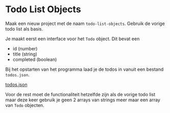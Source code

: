 # Todo List Objects

Maak een nieuw project met de naam `todo-list-objects`. Gebruik de vorige todo list als basis.

Je maakt eerst een interface voor het `Todo` object. Dit bevat een

* id (number)
* title (string)
* completed (boolean)

Bij het opstarten van het programma laad je de todos in vanuit een bestand `todos.json`.

[todos.json](../../../exercises/node-typescript/todo-list-objects/todos.json)

Voor de rest moet de functionaliteit hetzelfde zijn als de vorige todo list maar deze keer gebruik je geen 2 arrays van strings meer maar een array van `Todo` objecten.

